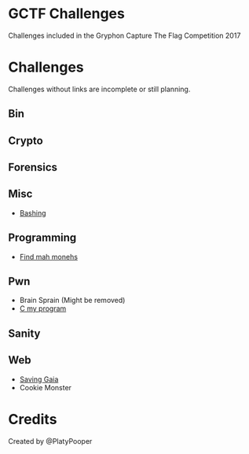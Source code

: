 # GCTF Challenges
Challenges included in the Gryphon Capture The Flag Competition 2017

# Challenges
Challenges without links are incomplete or still planning.

## Bin

## Crypto

## Forensics

## Misc
- [Bashing](Bashing)

## Programming
- [Find mah monehs](Find%20mah%20monehs)

## Pwn
- Brain Sprain (Might be removed)
- [C my program](C%20my%20program)

## Sanity

## Web
- [Saving Gaia](Saving%20Gaia)
- Cookie Monster

# Credits
Created by @PlatyPooper
